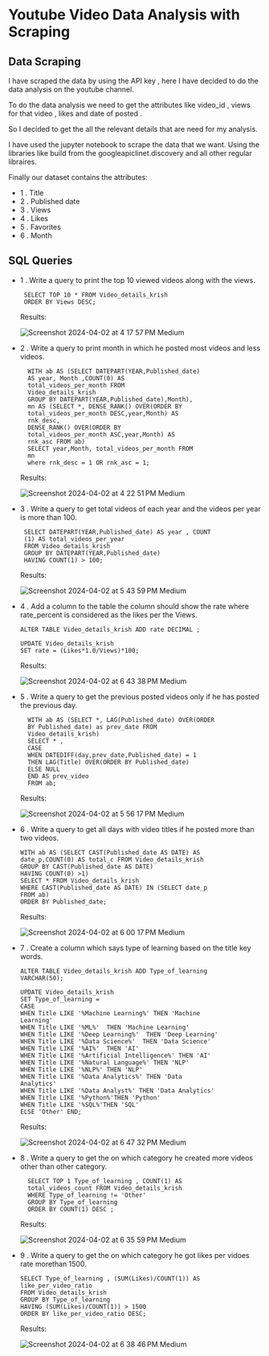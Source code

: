 # Youtube Video Data Analysis with Scraping

## Data Scraping

I have scraped the data by using the API key , here I have decided to do the data analysis on the youtube channel.

To do the data analysis we need to get the attributes like video_id , views for that video , likes and date of posted .

So I decided to get the all the relevant details that are need for my analysis.

I have used the jupyter notebook to scrape the data that we want. Using the libraries like build from the googleapiclinet.discovery and all other regular libraires.

Finally our dataset contains the attributes:

- 1 . Title
- 2 . Published date
- 3 . Views 
- 4 . Likes
- 5 . Favorites
- 6 . Month

## SQL Queries

- 1 . Write a query to print the top 10 viewed videos along with the views.

       SELECT TOP 10 * FROM Video_details_krish
       ORDER BY Views DESC;

   Results:

    ![Screenshot 2024-04-02 at 4 17 57 PM Medium](https://github.com/manjunath528/SQL_projects/assets/109943347/7996d840-1252-420d-82ba-c612e95429de)


      
- 2 . Write a query to print month in which he posted most videos and less videos.

        WITH ab AS (SELECT DATEPART(YEAR,Published_date) 
        AS year, Month ,COUNT(0) AS 
        total_videos_per_month FROM
        Video_details_krish
        GROUP BY DATEPART(YEAR,Published_date),Month),
        mn AS (SELECT *, DENSE_RANK() OVER(ORDER BY   
        total_videos_per_month DESC,year,Month) AS  
        rnk_desc,
        DENSE_RANK() OVER(ORDER BY    
        total_videos_per_month ASC,year,Month) AS 
        rnk_asc FROM ab)
        SELECT year,Month, total_videos_per_month FROM 
        mn 
        where rnk_desc = 1 OR rnk_asc = 1;

   Results:
    
    ![Screenshot 2024-04-02 at 4 22 51 PM Medium](https://github.com/manjunath528/SQL_projects/assets/109943347/c2c3ae63-6c9a-4f49-8bfd-6a1c504d936c)

- 3 . Write a query to get total videos of each year and the videos per year is more than 100.

       SELECT DATEPART(YEAR,Published_date) AS year , COUNT
       (1) AS total_videos_per_year
       FROM Video_details_krish
       GROUP BY DATEPART(YEAR,Published_date)
       HAVING COUNT(1) > 100;

   Results:

    ![Screenshot 2024-04-02 at 5 43 59 PM Medium](https://github.com/manjunath528/SQL_projects/assets/109943347/cc7f7c0f-a487-4371-a918-26de34bb02ef)

- 4 . Add a column to the table the column should show the rate where rate_percent is considered as the likes per the Views.
    
      ALTER TABLE Video_details_krish ADD rate DECIMAL ;

      UPDATE Video_details_krish
      SET rate = (Likes*1.0/Views)*100;
   
   Results:
    
    ![Screenshot 2024-04-02 at 6 43 38 PM Medium](https://github.com/manjunath528/SQL_projects/assets/109943347/e4df44f6-dc06-4a8e-8600-037535695491)

- 5 . Write a query to get the previous posted videos only if he has posted the previous day.

        WITH ab AS (SELECT *, LAG(Published_date) OVER(ORDER 
        BY Published_date) as prev_date FROM    
        Video_details_krish)
        SELECT * , 
        CASE 
        WHEN DATEDIFF(day,prev_date,Published_date) = 1 
        THEN LAG(Title) OVER(ORDER BY Published_date)
        ELSE NULL
        END AS prev_video
        FROM ab;

   Results:

    ![Screenshot 2024-04-02 at 5 56 17 PM Medium](https://github.com/manjunath528/SQL_projects/assets/109943347/d288a697-9ef4-49f6-965e-e33daa978b9b)
   
- 6 . Write a query to get all days with video titles if he posted more than two videos.

      WITH ab AS (SELECT CAST(Published_date AS DATE) AS 
      date_p,COUNT(0) AS total_c FROM Video_details_krish
      GROUP BY CAST(Published_date AS DATE)
      HAVING COUNT(0) >1) 
      SELECT * FROM Video_details_krish 
      WHERE CAST(Published_date AS DATE) IN (SELECT date_p 
      FROM ab)
      ORDER BY Published_date;

   Results:
   
    ![Screenshot 2024-04-02 at 6 00 17 PM Medium](https://github.com/manjunath528/SQL_projects/assets/109943347/6599f439-f899-44e1-865c-34a215175576)

 
- 7 . Create a column which says type of learning based on the title key words.

      ALTER TABLE Video_details_krish ADD Type_of_learning 
      VARCHAR(50);

      UPDATE Video_details_krish
      SET Type_of_learning = 
      CASE 
      WHEN Title LIKE '%Machine Learning%' THEN 'Machine 
      Learning' 
      WHEN Title LIKE '%ML%'  THEN 'Machine Learning'
      WHEN Title LIKE '%Deep Learning%'  THEN 'Deep Learning'
      WHEN Title LIKE '%Data Science%'  THEN 'Data Science'
      WHEN Title LIKE '%AI%'  THEN 'AI' 
      WHEN Title LIKE '%Artificial Intelligence%' THEN 'AI'
      WHEN Title LIKE '%Natural Language%' THEN 'NLP'
      WHEN Title LIKE '%NLP%' THEN 'NLP'
      WHEN Title LIKE '%Data Analytics%' THEN 'Data 
      Analytics'
      WHEN Title LIKE '%Data Analyst%' THEN 'Data Analytics'
      WHEN Title LIKE '%Python%'THEN 'Python'
      WHEN Title LIKE '%SQL%'THEN 'SQL'
      ELSE 'Other' END;

   Results:
    
    ![Screenshot 2024-04-02 at 6 47 32 PM Medium](https://github.com/manjunath528/SQL_projects/assets/109943347/0d6c9a3c-4d45-4718-b9eb-0c048b03f976)

- 8 . Write a query to get the on which category he created more videos other than other category.

        SELECT TOP 1 Type_of_learning , COUNT(1) AS 
        total_videos_count FROM Video_details_krish
        WHERE Type_of_learning != 'Other'
        GROUP BY Type_of_learning
        ORDER BY COUNT(1) DESC ;

   Results:
      
    ![Screenshot 2024-04-02 at 6 35 59 PM Medium](https://github.com/manjunath528/SQL_projects/assets/109943347/cdf72994-a969-4e94-9a6e-6c574116d61d)

- 9 . Write a query to get the on which category he got likes per vidoes rate morethan 1500.

      SELECT Type_of_learning , (SUM(Likes)/COUNT(1)) AS 
      like_per_video_ratio 
      FROM Video_details_krish
      GROUP BY Type_of_learning
      HAVING (SUM(Likes)/COUNT(1)) > 1500
      ORDER BY like_per_video_ratio DESC;

   Results:
    
    ![Screenshot 2024-04-02 at 6 38 46 PM Medium](https://github.com/manjunath528/SQL_projects/assets/109943347/eb36e430-52a1-4916-8e9f-2bc2c8069ef4)
